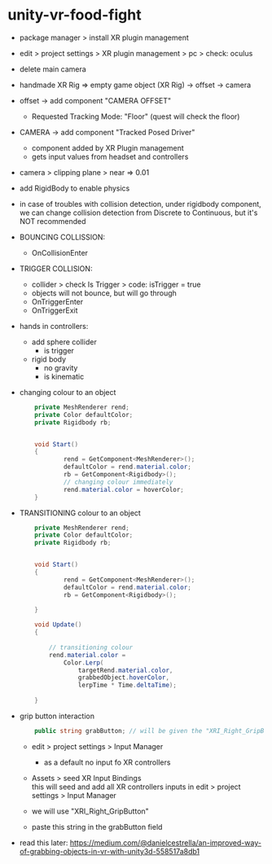 # unity-vr-food-fight

* package manager > install XR plugin management

* edit > project settings > XR plugin management > pc > check: oculus

* delete main camera

* handmade XR Rig => empty game object (XR Rig) -> offset -> camera

* offset -> add component "CAMERA OFFSET"
    * Requested Tracking Mode: "Floor" (quest will check the floor)

* CAMERA -> add component "Tracked Posed Driver"
    * component added by XR Plugin management
    * gets input values from headset and controllers    

* camera > clipping plane > near => 0.01

* add RigidBody to enable physics

* in case of troubles with collision detection, under rigidbody component, we can change collision detection from 
Discrete to Continuous, but it's NOT recommended

* BOUNCING COLLISSION:
    * OnCollisionEnter
    
* TRIGGER COLLISION: 
    * collider > check Is Trigger > code: isTrigger = true 
    * objects will not bounce, but will go through
    * OnTriggerEnter
    * OnTriggerExit

* hands in controllers: 
    * add sphere collider
        * is trigger
    * rigid body    
        * no gravity
        * is kinematic


* changing colour to an object
    ```c#
        private MeshRenderer rend;
        private Color defaultColor;
        private Rigidbody rb;


        void Start()
        {
                rend = GetComponent<MeshRenderer>();
                defaultColor = rend.material.color;
                rb = GetComponent<Rigidbody>();
                // changing colour immediately
                rend.material.color = hoverColor;
        }


    ```


* TRANSITIONING colour to an object
    ```c#
        private MeshRenderer rend;
        private Color defaultColor;
        private Rigidbody rb;


        void Start()
        {
                rend = GetComponent<MeshRenderer>();
                defaultColor = rend.material.color;
                rb = GetComponent<Rigidbody>();
                
        }

        void Update()
        {
            
            // transitioning colour
            rend.material.color =
                Color.Lerp(
                    targetRend.material.color,
                    grabbedObject.hoverColor,
                    lerpTime * Time.deltaTime);
                    
        }
    ```


* grip button interaction
    ```c#
        public string grabButton; // will be given the "XRI_Right_GripButton" value for Input manager
    ```
    * edit > project settings > Input Manager 
        * as a default no input fo XR controllers

    * Assets > seed XR Input Bindings     
        this will seed and add all XR controllers inputs in edit > project settings > Input Manager 

    * we will use "XRI_Right_GripButton"      

    * paste this string in the grabButton field







* read this later: https://medium.com/@danielcestrella/an-improved-way-of-grabbing-objects-in-vr-with-unity3d-558517a8db1